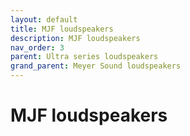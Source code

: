 ```yaml
---
layout: default
title: MJF loudspeakers
description: MJF loudspeakers
nav_order: 3
parent: Ultra series loudspeakers
grand_parent: Meyer Sound loudspeakers
---
```


# MJF loudspeakers